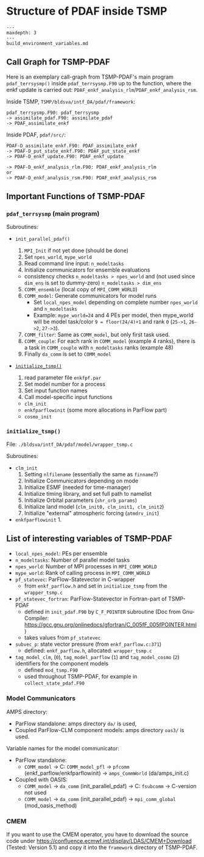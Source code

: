 # Structure of PDAF inside TSMP

```{toctree}
---
maxdepth: 3
---
build_environment_variables.md
```

## Call Graph for TSMP-PDAF

Here is an exemplary call-graph from TSMP-PDAF's main program
`pdaf_terrsysmp()` inside `pdaf_terrsysmp.F90` up to the function,
where the enkf update is carried out:
`PDAF_enkf_analysis_rlm`/`PDAF_enkf_analysis_rsm`.

Inside TSMP, `TSMP/bldsva/intf_DA/pdaf/framework`:

``` text
pdaf_terrsysmp.F90: pdaf_terrsysmp
-> assimilate_pdaf.F90: assimilate_pdaf
-> PDAF_assimilate_enkf
```

Inside PDAF, `pdaf/src/`:

``` text
PDAF-D_assimilate_enkf.F90: PDAF_assimilate_enkf
-> PDAF-D_put_state_enkf.F90: PDAF_put_state_enkf
-> PDAF-D_enkf_update.F90: PDAF_enkf_update

-> PDAF-D_enkf_analysis_rlm.F90: PDAF_enkf_analysis_rlm
or
-> PDAF-D_enkf_analysis_rsm.F90: PDAF_enkf_analysis_rsm
```

## Important Functions of TSMP-PDAF

### `pdaf_terrsysmp` (main program)

Subroutines:

- `init_parallel_pdaf()`
  1. `MPI_Init` if not yet done (should be done)
  2. Set `npes_world`, `mype_world`
  3. Read command line input: `n_modeltasks`
  4. Initialize communicators for ensemble evaluations
	- consistency checks `n_modeltasks > npes_world` and (not used
since `dim_ens` is set to dummy-zero) `n_modeltasks > dim_ens`
  5. `COMM_ensemble` (local copy of `MPI_COMM_WORLD`)
  6. `COMM_model`: Generate communicators for model runs
	 - Set `local_npes_model` depending on complete number
       `npes_world` and `n_modeltasks`
	 - Example: `mype_world=24` and 4 PEs per model, then mype_world
       will be model task/color `9 = floor(24/4)+1` and rank `0`
       (`25->1`, `26->2`, `27->3`).
  7. `COMM_filter`: Same as `COMM_model`, but only first task used.
  8. `COMM_couple`: For each rank in `COMM_model` (example 4 ranks),
     there is a task in `COMM_couple` with `n_modeltasks` ranks
     (example 48)
  9. Finally `da_comm` is set to `COMM_model`

- [`initialize_tsmp()`](#initialize_tsmp)
  1. read parameter file `enkfpf.par`
  2. Set model number for a process
  3. Set input function names
  4. Call model-specific input functions
	- `clm_init`
	- `enkfparflowinit` (some more allocations in ParFlow part)
    - `cosmo_init`

### `initialize_tsmp()`

File: `./bldsva/intf_DA/pdaf/model/wrapper_tsmp.c`

Subroutines:
- `clm_init`
  1. Setting `nlfilename` (essentially the same as `finname`?)
  2. Initialize Communicators depending on mode
  3. Initialize ESMF (needed for time-manager)
  4. Initialize timing library, and set full path to namelist
  5. Initialize Orbital parameters (`shr_orb_params`)
  6. Initialize land model (`clm_init0, clm_init1, clm_init2`)
  7. Initialize "external" atmospheric forcing (`atmdrv_init`)
- `enkfparflowinit`
  1. 

## List of interesting variables of TSMP-PDAF

- `local_npes_model`: PEs per ensemble
- `n_modeltasks`: Number of parallel model tasks
- `npes_world`: Number of MPI processes in `MPI_COMM_WORLD`
- `mype_world`: Rank of calling process in `MPI_COMM_WORLD`
- `pf_statevec`: ParFlow-Statevector in C-wrapper
  - from `enkf_parflow.h` and set in `initialize_tsmp` from the
    `wrapper_tsmp.c`
- `pf_statevec_fortran`: ParFlow-Statevector in Fortran-part of
  TSMP-PDAF
  - defined in `init_pdaf.F90` by `C_F_POINTER` subroutine (Doc from
    Gnu-Compiler:
    <https://gcc.gnu.org/onlinedocs/gfortran/C_005fF_005fPOINTER.html>)
  - takes values from `pf_statevec`
- `subvec_p`: state vector pressure (from `enkf_parflow.c:371`)
  - defined: `enkf_parflow.h`, allocated: `wrapper_tsmp.c`
- `tag_model_clm`, (`0`), `tag_model_parflow` (`1`) and
  `tag_model_cosmo` (`2`) identifiers for the component models
    - defined `mod_tsmp.F90`
    - used throughout TSMP-PDAF, for example in
      `collect_state_pdaf.F90`

### Model Communicators

AMPS directory:
-   ParFlow standalone: amps directory `da/` is used,
-   Coupled ParFlow-CLM component models: amps directory `oas3/` is used.

Variable names for the model communicator:
-   ParFlow standalone:
    -   `COMM_model` -> C: `COMM_model_pfl` -> `pfcomm` (enkf_parflow/enkfparflowinit) -> `amps_CommWorld` (da/amps_init.c)
-   Coupled with OASIS:
    -   `COMM_model` -> `da_comm` (init_parallel_pdaf) -> C: `fsubcomm` -> C-version not used
    -   `COMM_model` -> `da_comm` (init_parallel_pdaf) -> `mpi_comm_global` (mod_oasis_method)


### CMEM ###

If you want to use the CMEM operator, you have to download the source
code under https://confluence.ecmwf.int/display/LDAS/CMEM+Download
(Tested: Version 5.1) and copy it into the `framework` directory of
TSMP-PDAF.
